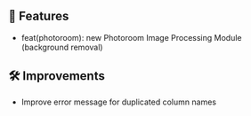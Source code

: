 ## 🚀 Features

- feat(photoroom): new Photoroom Image Processing Module (background removal)


## 🛠️ Improvements

- Improve error message for duplicated column names